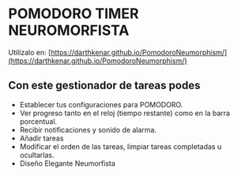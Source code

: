 # POMODORO TIMER NEUROMORFISTA

Utilízalo en:
[https://darthkenar.github.io/PomodoroNeumorphism/](https://darthkenar.github.io/PomodoroNeumorphism/)

## Con este gestionador de tareas podes

- Establecer tus configuraciones para POMODORO.
- Ver progreso tanto en el reloj (tiempo restante) como en la barra porcentual.
- Recibir notificaciones y sonido de alarma.
- Añadir tareas
- Modificar el orden de las tareas, limpiar tareas completadas u ocultarlas.
- Diseño Elegante Neumorfista
